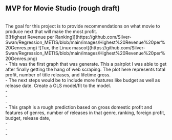 ## MVP for Movie Studio (rough draft)
<br>
The goal for this project is to provide recommendations on what movie to produce next that will make the most profit.
<br>
[![Highest Revenue per Ranking]](https://github.com/Silver-Swan/Regression_METIS/blob/main/images/Highest%20Revenue%20per%20Genres.png)
![Tux, the Linux mascot](https://github.com/Silver-Swan/Regression_METIS/blob/main/images/Highest%20Revenue%20per%20Genres.png)
<br>
- This was the first graph that was generate. This a pairplot I was able to get after finally getting the hang of web scraping. The plot here represents total profit, number of title releases, and lifetime gross.
<br>
-  The next steps would be to include more features like budget as well as release date. Create a OLS model/fit to the model.
<br>
- 
<br>
- 
<br>
 - 
<br> 
- This graph is a rough prediction based on gross domestic profit and features of genres, number of releases in that genre, ranking, foreign profit, budget, release date, 
<br>
- 
<br>
- 
<br>
- 
<br>  

